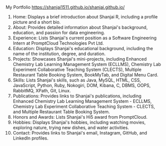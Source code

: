 My Portfolio
https://shanjai1511.github.io/shanjai.github.io/


1. Home: Displays a brief introduction about Shanjai R, including a profile picture and a short bio.
2. About: Provides detailed information about Shanjai's background, education, and passion for data engineering.
3. Experience: Lists Shanjai's current position as a Software Engineering Intern at PromptCloud Technologies Pvt Ltd.
4. Education: Displays Shanjai's educational background, including the name of the institution, degree, and duration.
5. Projects: Showcases Shanjai's mini-projects, including Enhanced Chemistry Lab Learning Management System (ECLLMS), Chemistry Lab Experiment Collaborative Teaching System (CLECTS), Multiple Restaurant Table Booking System, BookMyTab, and Digital Menu Card.
7. Skills: Lists Shanjai's skills, such as Java, MySQL, HTML, CSS, JavaScript, Python, Ruby, Nokogiri, DOM, Kibana, C, DBMS, OOPS, RabbitMQ, XPath, Git, Linux.
8. Publications: Provides links to Shanjai's publications, including Enhanced Chemistry Lab Learning Management System - ECLLMS, Chemistry Lab Experiment Collaborative Teaching System - CLECTS, and Multiple Restaurant Table Booking System.
9. Honors and Awards: Lists Shanjai's Hi5 award from PromptCloud.
10. Hobbies: Displays Shanjai's hobbies, including watching movies, exploring nature, trying new dishes, and water activities.
1. Contact: Provides links to Shanjai's email, Instagram, GitHub, and LinkedIn profiles.